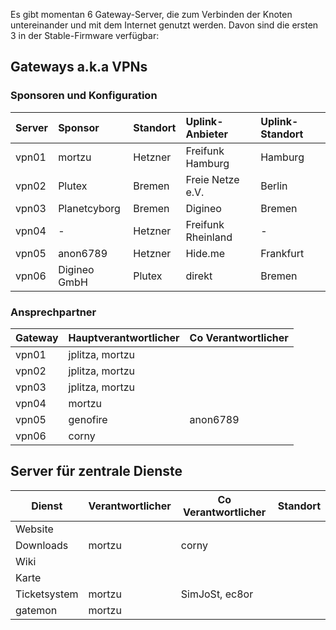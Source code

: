 Es gibt momentan 6 Gateway-Server, die zum Verbinden der Knoten untereinander und mit dem Internet genutzt werden. Davon sind die ersten 3 in der Stable-Firmware verfügbar:

## Gateways a.k.a VPNs
### Sponsoren und Konfiguration
| Server | Sponsor      | Standort | Uplink-Anbieter    | Uplink-Standort |
|:-------|:-------------|:---------|:-------------------|:----------------|
| vpn01  | mortzu       | Hetzner  | Freifunk Hamburg   | Hamburg         |
| vpn02  | Plutex       | Bremen   | Freie Netze e.V.   | Berlin          |
| vpn03  | Planetcyborg | Bremen   | Digineo            | Bremen          |
| vpn04  | -            | Hetzner  | Freifunk Rheinland | -               |
| vpn05  | anon6789     | Hetzner  | Hide.me            | Frankfurt       |
| vpn06  | Digineo GmbH | Plutex   | direkt             | Bremen          |

### Ansprechpartner

| Gateway | Hauptverantwortlicher | Co Verantwortlicher |
|---------|-----------------------|---------------------|
| vpn01   | jplitza, mortzu       |                     |
| vpn02   | jplitza, mortzu       |                     |
| vpn03   | jplitza, mortzu       |                     |
| vpn04   | mortzu                |                     |
| vpn05   | genofire              | anon6789            |
| vpn06   | corny                 |                     |


## Server für zentrale Dienste
Dienst        | Verantwortlicher  | Co Verantwortlicher | Standort
          --- | ---               | ---                 | ---
Website       |                   |                     | 
Downloads     | mortzu            | corny               | 
Wiki          |                   |                     | 
Karte         |                   |                     | 
Ticketsystem  | mortzu            | SimJoSt, ec8or      | 
gatemon       | mortzu            |                     | 